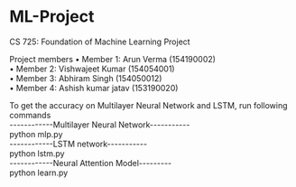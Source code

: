 # ML-Project
CS 725: Foundation of Machine Learning Project

Project members 
• Member 1: Arun Verma (154190002) <br />
• Member 2: Vishwajeet Kumar (154054001) <br />
• Member 3: Abhiram Singh (154050012) <br />
• Member 4: Ashish kumar jatav (153190020) <br />

To get the accuracy on Multilayer Neural Network and LSTM, run following commands <br />
------------Multilayer Neural Network----------- <br />
python mlp.py <br />
------------LSTM network----------- <br />
python lstm.py <br />
------------Neural Attention Model--------- <br />
python learn.py 
